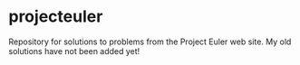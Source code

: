 # projecteuler
Repository for solutions to problems from the Project Euler web site.
My old solutions have not been added yet!
